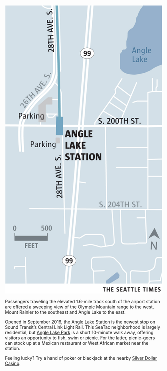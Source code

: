 <aside class="map"><img src="./assets/maps/AngleLakeStation-c.jpg"></aside>

<span class="dropcap">P</span>assengers traveling the elevated 1.6-mile track south of the airport station are offered a sweeping view of the Olympic Mountain range to the west, Mount Rainier to the southeast and Angle Lake to the east.
 
Opened in September 2016, the Angle Lake Station is the newest stop on Sound Transit’s Central Link Light Rail. This SeaTac neighborhood is largely residential, but [Angle Lake Park](http://www.ci.seatac.wa.us/index.aspx?page=144) is a short 10-minute walk away, offering visitors an opportunity to fish, swim or picnic. For the latter, picnic-goers can stock up at a Mexican restaurant or West African market near the station. 

Feeling lucky? Try a hand of poker or blackjack at the nearby [Silver Dollar Casino](http://seataccasino.com/). 
